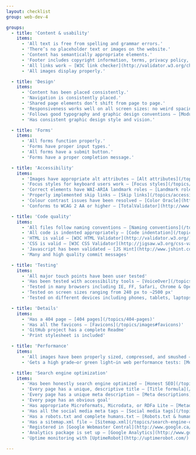 ```yaml
---
layout: checklist
group: web-dev-4

groups:
  - title: 'Content & usability'
    items:
      - 'All text is free from spelling and grammar errors.'
      - 'There’s no placeholder text or images on the website.'
      - 'Content has semantically appropriate elements.'
      - 'Footer includes copyright information, terms, privacy policy, cookie notice, etc.'
      - 'All links work — [W3C link checker](http://validator.w3.org/checklink).'
      - 'All images display properly.'

  - title: 'Design'
    items:
      - 'Content has been placed consistently.'
      - 'Navigation is consistently placed.'
      - 'Shared page elements don’t shift from page to page.'
      - 'Responsiveness works well on all screen sizes: no weird spacing issues, no overlapping text, etc.'
      - 'Follows good typography and graphic design conventions — [Modular typography](/topics/modular-typography), [Grids](/topics/grids).'
      - 'Has consistent graphic design style and vision.'

  - title: 'Forms'
    items:
      - 'All forms function properly.'
      - 'Forms have proper input types.'
      - 'All forms have a submit button.'
      - 'Forms have a proper completion message.'

  - title: 'Accessibility'
    items:
      - 'Images have appropriate alt attributes — [Alt attributes](/topics/images#alt-attributes)'
      - 'Focus styles for keyboard users work — [Focus styles](/topics/accessibility#focus-styles)'
      - 'Correct elements have WAI-ARIA landmark roles — [Landmark roles](/topics/accessibility#wai-aria-roles)'
      - 'Properly implemented skip links — [Skip links](/topics/accessibility#skip-links)'
      - 'Colour contrast issues have been resolved — [Color Oracle](http://colororacle.org/)'
      - 'Conforms to WCAG 2 AA or higher — [TotalValidator](http://www.totalvalidator.com/index.html)'

  - title: 'Code quality'
    items:
      - 'All files follow naming conventions — [Naming conventions](/topics/naming-conventions.md#naming-conventions)'
      - 'All code is indented appropriately — [Code indentation](/topics/naming-conventions.md#indentation)'
      - 'HTML is valid — [W3C HTML Validator](http://validator.w3.org/)'
      - 'CSS is valid — [W3C CSS Validator](http://jigsaw.w3.org/css-validator/), [CSS Lint](http://csslint.net/)'
      - 'Javascript has been validated — [JS Hint](http://www.jshint.com/), [JS Lint](http://jslint.com/)'
      - 'Many and high quality commit messages'

  - title: 'Testing'
    items:
      - 'All major touch points have been user tested'
      - 'Has been tested with accessibility tools — [VoiceOver](/topics/accessibility#voice-over)'
      - 'Tested in many browsers including IE, FF, Safari, Chrome & Opera'
      - 'Tested on screen sizes ranging from 240 px to ~2500 px'
      - 'Tested on different devices including phones, tablets, laptops, desktops, and televisions — [BrowserStack](http://www.browserstack.com/), [RemoteIE](https://remote.modern.ie/)'

  - title: 'Details'
    items:
      - 'Has a 404 page — [404 pages](/topics/404-pages)'
      - 'Has all the favicons — [Favicons](/topics/images#favicons)'
      - 'GitHub project has a complete Readme'
      - 'Print stylesheet is included'

  - title: 'Performance'
    items:
      - 'All images have been properly sized, compressed, and smushed — [Compressing & smushing images](/topics/images#speed-of-images)'
      - 'Gets a high grade—or green light—in web performance tests: [MobileOK](http://validator.w3.org/mobile/), [Google Page Speed](https://developers.google.com/speed/pagespeed/insights/), [YSlow](http://yslow.org/)'

  - title: 'Search engine optimization'
    items:
      - 'Has been honestly search engine optimized — [Honest SEO](/topics/search-engine-optimization)'
      - 'Every page has a unique, descriptive title — [Title formula](/topics/search-engine-optimization#page-title-formula)'
      - 'Every page has a unique meta description — [Meta descriptions](/topics/search-engine-optimization#meta-descriptions)'
      - 'Every page has an obvious goal'
      - 'Has appropriate Microformats, Microdata, or RDFa Lite — [Metadata](/topics/metadata-enhanced-semantics#structured-data) — [Google Rich Snippets](http://www.google.com/webmasters/tools/richsnippets), [Schema.org](http://schema.org)'
      - 'Has all the social media meta tags — [Social media tags](/topics/metadata-enhanced-semantics#social-semantics)'
      - 'Has a robots.txt and complete humans.txt — [Robots.txt & humans.txt](/topics/search-engine-optimization#robots--humans)'
      - 'Has a sitemap.xml file — [Sitemap.xml](/topics/search-engine-optimization#sitemaps)'
      - 'Registered in [Google Webmaster Central](http://www.google.ca/webmasters/) and [Bing Webmaster Tools](http://www.bing.com/toolbox/webmaster)'
      - 'Analytics package is set up — [Google Analytics](http://www.google.com/analytics/?gclid=COC2_qf08MECFePyMgodb10AAQ)'
      - 'Uptime monitoring with [UptimeRobot](http://uptimerobot.com/) or [Pingdom](https://www.pingdom.com/pricing/) or [updown.io](https://updown.io/)'

---
```

